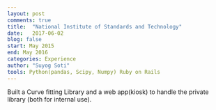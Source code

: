 ```yaml
---
layout: post
comments: true
title:  "National Institute of Standards and Technology"
date:   2017-06-02
blog: false
start: May 2015
end: May 2016
categories: Experience
author: "Suyog Soti"
tools: Python(pandas, Scipy, Numpy) Ruby on Rails
---
```


Built a Curve fitting Library and a web app(kiosk) to handle the private library (both for internal use).